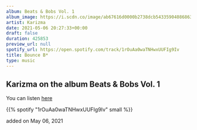 ```yaml
---
album: Beats & Bobs Vol. 1
album_image: https://i.scdn.co/image/ab67616d0000b2738dcb5433590408686314170d
artist: Karizma
date: 2021-05-06 20:27:33+00:00
draft: false
duration: 425853
preview_url: null
spotify_url: https://open.spotify.com/track/1rOuAa0waTNHwxUUFIg9Iv
title: Bounce B*
type: music
---
```



## Karizma on the album Beats & Bobs Vol. 1

You can listen [here](https://open.spotify.com/track/1rOuAa0waTNHwxUUFIg9Iv)

{{% spotify "1rOuAa0waTNHwxUUFIg9Iv" small %}}

added on May 06, 2021